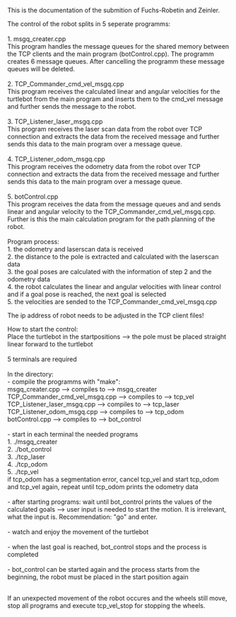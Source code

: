 This is the documentation of the submition of Fuchs-Robetin and Zeinler.

The control of the robot splits in 5 seperate programms:<br><br>
    1. msgq_creater.cpp<br>
        This program handles the message queues for the shared memory between the TCP clients and the main program (botControl.cpp).
        The programm creates 6 message queues. After cancelling the programm these message queues will be deleted.<br><br>
    2. TCP_Commander_cmd_vel_msgq.cpp<br>
        This program receives the calculated linear and angular velocities for the turtlebot from the main program and inserts them to the cmd_vel message and further sends the message to the robot. <br><br>
    3. TCP_Listener_laser_msgq.cpp<br>
        This program receives the laser scan data from the robot over TCP connection and extracts the data from the received message and further sends this data to the main program over a message queue.<br><br>
    4. TCP_Listener_odom_msgq.cpp<br>
        This program receives the odometry data from the robot over TCP connection and extracts the data from the received message and further sends this data to the main program over a message queue.<br><br>
    5. botControl.cpp<br>
        This program receives the data from the message queues and and sends linear and angular velocity to the TCP_Commander_cmd_vel_msgq.cpp.<br>
        Further is this the main calculation program for the path planning of the robot.<br><br>
        Program process:<br>
            1. the odometry and laserscan data is received<br>
            2. the distance to the pole is extracted and calculated with the laserscan data<br>
            3. the goal poses are calculated with the information of step 2 and the odometry data<br>
            4. the robot calculates the linear and angular velocities with linear control and if a goal pose is reached, the next goal is selected<br>
            5. the velocities are sended to the TCP_Commander_cmd_vel_msgq.cpp

The ip address of robot needs to be adjusted in the TCP client files!
        
How to start the control:<br>
Place the turtlebot in the startpositions --> the pole must be placed straight linear forward to the turtlebot<br><br>
5 terminals are required<br><br>
In the directory:<br>
    - compile the programms with "make":<br>
        msgq_creater.cpp                --> compiles to -->     msgq_creater<br>
        TCP_Commander_cmd_vel_msgq.cpp  --> compiles to -->     tcp_vel<br>
        TCP_Listener_laser_msgq.cpp     --> compiles to -->     tcp_laser<br>
        TCP_Listener_odom_msgq.cpp      --> compiles to -->     tcp_odom<br>
        botControl.cpp                  --> compiles to -->     bot_control<br><br>
    - start in each terminal the needed programs<br>
        1.  ./msgq_creater<br>
        2.  ./bot_control<br>
        3.  ./tcp_laser<br>
        4.  ./tcp_odom<br>
        5.  ./tcp_vel<br>
            if tcp_odom has a segmentation error, cancel tcp_vel and start tcp_odom and tcp_vel again, repeat until tcp_odom prints the odometry data<br><br>
    - after starting programs: wait until bot_control prints the values of the calculated goals --> user input is needed to start the motion. It is irrelevant, what the input is. Recommendation: "go" and enter.<br><br>
    - watch and enjoy the movement of the turtlebot<br><br>
    - when the last goal is reached, bot_control stops and the process is completed<br><br>
    - bot_control can be started again and the process starts from the beginning, the robot must be placed in the start position again<br><br>

If an unexpected movement of the robot occures and the wheels still move, stop all programs and execute tcp_vel_stop for stopping the wheels.
